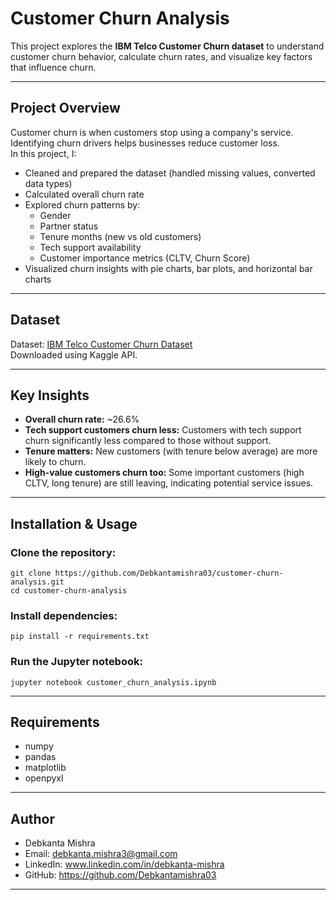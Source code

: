 #  Customer Churn Analysis

This project explores the **IBM Telco Customer Churn dataset** to understand customer churn behavior, calculate churn rates, and visualize key factors that influence churn.

---

## Project Overview

Customer churn is when customers stop using a company's service. Identifying churn drivers helps businesses reduce customer loss.  
In this project, I:

- Cleaned and prepared the dataset (handled missing values, converted data types)
- Calculated overall churn rate
- Explored churn patterns by:
  - Gender
  - Partner status
  - Tenure months (new vs old customers)
  - Tech support availability
  - Customer importance metrics (CLTV, Churn Score)
- Visualized churn insights with pie charts, bar plots, and horizontal bar charts

---

##  Dataset

Dataset: [IBM Telco Customer Churn Dataset](https://www.kaggle.com/datasets/yeanzc/telco-customer-churn-ibm-dataset)  
Downloaded using Kaggle API.

---

##  Key Insights

- **Overall churn rate:** ~26.6%  
- **Tech support customers churn less:** Customers with tech support churn significantly less compared to those without support.
- **Tenure matters:** New customers (with tenure below average) are more likely to churn.
- **High-value customers churn too:** Some important customers (high CLTV, long tenure) are still leaving, indicating potential service issues.

---

##  Installation & Usage

  ### Clone the repository:
    git clone https://github.com/Debkantamishra03/customer-churn-analysis.git
    cd customer-churn-analysis 

  ### Install dependencies:
    pip install -r requirements.txt

  ### Run the Jupyter notebook:
    jupyter notebook customer_churn_analysis.ipynb
---

## Requirements

- numpy
- pandas
- matplotlib
- openpyxl

---

##  Author

- Debkanta Mishra
- Email: debkanta.mishra3@gmail.com
- LinkedIn: www.linkedin.com/in/debkanta-mishra
- GitHub: https://github.com/Debkantamishra03

---
